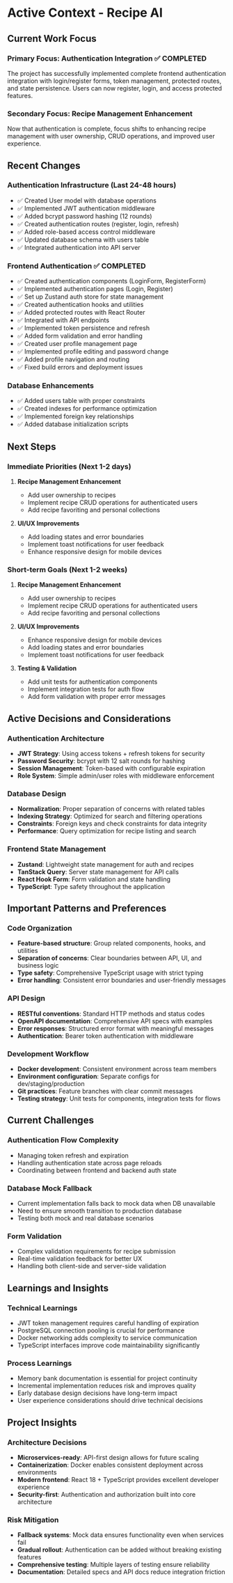 # Active Context - Recipe AI

## Current Work Focus

### Primary Focus: Authentication Integration ✅ COMPLETED
The project has successfully implemented complete frontend authentication integration with login/register forms, token management, protected routes, and state persistence. Users can now register, login, and access protected features.

### Secondary Focus: Recipe Management Enhancement
Now that authentication is complete, focus shifts to enhancing recipe management with user ownership, CRUD operations, and improved user experience.

## Recent Changes

### Authentication Infrastructure (Last 24-48 hours)
- ✅ Created User model with database operations
- ✅ Implemented JWT authentication middleware
- ✅ Added bcrypt password hashing (12 rounds)
- ✅ Created authentication routes (register, login, refresh)
- ✅ Added role-based access control middleware
- ✅ Updated database schema with users table
- ✅ Integrated authentication into API server

### Frontend Authentication ✅ COMPLETED
- ✅ Created authentication components (LoginForm, RegisterForm)
- ✅ Implemented authentication pages (Login, Register)
- ✅ Set up Zustand auth store for state management
- ✅ Created authentication hooks and utilities
- ✅ Added protected routes with React Router
- ✅ Integrated with API endpoints
- ✅ Implemented token persistence and refresh
- ✅ Added form validation and error handling
- ✅ Created user profile management page
- ✅ Implemented profile editing and password change
- ✅ Added profile navigation and routing
- ✅ Fixed build errors and deployment issues

### Database Enhancements
- ✅ Added users table with proper constraints
- ✅ Created indexes for performance optimization
- ✅ Implemented foreign key relationships
- ✅ Added database initialization scripts

## Next Steps

### Immediate Priorities (Next 1-2 days)
1. **Recipe Management Enhancement**
   - Add user ownership to recipes
   - Implement recipe CRUD operations for authenticated users
   - Add recipe favoriting and personal collections

2. **UI/UX Improvements**
   - Add loading states and error boundaries
   - Implement toast notifications for user feedback
   - Enhance responsive design for mobile devices

### Short-term Goals (Next 1-2 weeks)
1. **Recipe Management Enhancement**
   - Add user ownership to recipes
   - Implement recipe CRUD operations for authenticated users
   - Add recipe favoriting and personal collections

2. **UI/UX Improvements**
   - Enhance responsive design for mobile devices
   - Add loading states and error boundaries
   - Implement toast notifications for user feedback

3. **Testing & Validation**
   - Add unit tests for authentication components
   - Implement integration tests for auth flow
   - Add form validation with proper error messages

## Active Decisions and Considerations

### Authentication Architecture
- **JWT Strategy**: Using access tokens + refresh tokens for security
- **Password Security**: bcrypt with 12 salt rounds for hashing
- **Session Management**: Token-based with configurable expiration
- **Role System**: Simple admin/user roles with middleware enforcement

### Database Design
- **Normalization**: Proper separation of concerns with related tables
- **Indexing Strategy**: Optimized for search and filtering operations
- **Constraints**: Foreign keys and check constraints for data integrity
- **Performance**: Query optimization for recipe listing and search

### Frontend State Management
- **Zustand**: Lightweight state management for auth and recipes
- **TanStack Query**: Server state management for API calls
- **React Hook Form**: Form validation and state handling
- **TypeScript**: Type safety throughout the application

## Important Patterns and Preferences

### Code Organization
- **Feature-based structure**: Group related components, hooks, and utilities
- **Separation of concerns**: Clear boundaries between API, UI, and business logic
- **Type safety**: Comprehensive TypeScript usage with strict typing
- **Error handling**: Consistent error boundaries and user-friendly messages

### API Design
- **RESTful conventions**: Standard HTTP methods and status codes
- **OpenAPI documentation**: Comprehensive API specs with examples
- **Error responses**: Structured error format with meaningful messages
- **Authentication**: Bearer token authentication with middleware

### Development Workflow
- **Docker development**: Consistent environment across team members
- **Environment configuration**: Separate configs for dev/staging/production
- **Git practices**: Feature branches with clear commit messages
- **Testing strategy**: Unit tests for components, integration tests for flows

## Current Challenges

### Authentication Flow Complexity
- Managing token refresh and expiration
- Handling authentication state across page reloads
- Coordinating between frontend and backend auth state

### Database Mock Fallback
- Current implementation falls back to mock data when DB unavailable
- Need to ensure smooth transition to production database
- Testing both mock and real database scenarios

### Form Validation
- Complex validation requirements for recipe submission
- Real-time validation feedback for better UX
- Handling both client-side and server-side validation

## Learnings and Insights

### Technical Learnings
- JWT token management requires careful handling of expiration
- PostgreSQL connection pooling is crucial for performance
- Docker networking adds complexity to service communication
- TypeScript interfaces improve code maintainability significantly

### Process Learnings
- Memory bank documentation is essential for project continuity
- Incremental implementation reduces risk and improves quality
- Early database design decisions have long-term impact
- User experience considerations should drive technical decisions

## Project Insights

### Architecture Decisions
- **Microservices-ready**: API-first design allows for future scaling
- **Containerization**: Docker enables consistent deployment across environments
- **Modern frontend**: React 18 + TypeScript provides excellent developer experience
- **Security-first**: Authentication and authorization built into core architecture

### Risk Mitigation
- **Fallback systems**: Mock data ensures functionality even when services fail
- **Gradual rollout**: Authentication can be added without breaking existing features
- **Comprehensive testing**: Multiple layers of testing ensure reliability
- **Documentation**: Detailed specs and API docs reduce integration friction
